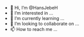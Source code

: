 - 👋 Hi, I’m @HansJebeH
- 👀 I’m interested in ...
- 🌱 I’m currently learning ...
- 💞️ I’m looking to collaborate on ...
- 📫 How to reach me ...

<!---
HansJebeH/HansJebeH is a ✨ special ✨ repository because its `README.md` (this file) appears on your GitHub profile.
You can click the Preview link to take a look at your changes.
--->
